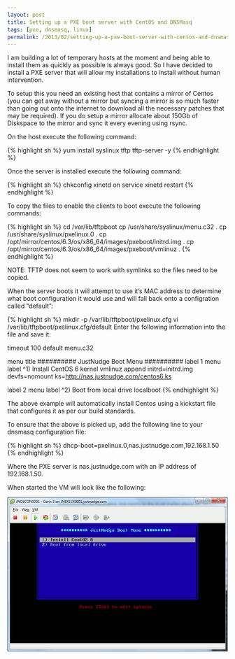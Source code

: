 ```yaml
---
layout: post
title: Setting up a PXE boot server with CentOS and DNSMasq
tags: [pxe, dnsmasq, linux]
permalink: /2013/02/setting-up-a-pxe-boot-server-with-centos-and-dnsmasq/
---
```

I am building a lot of temporary hosts at the moment and being able to install them as quickly as possible is always good.  So I have decided to 
install a PXE server that will allow my installations to install without human intervention.

To setup this you need an existing host that contains a mirror of Centos (you can get away without a mirror but syncing a mirror is so much faster than 
going out onto the internet to download all the necessary patches that may be required). If you do setup a mirror allocate about 150Gb of Diskspace to 
the mirror and sync it every evening using rsync.

On the host execute the following command:

{% highlight sh %}
yum install syslinux tftp tftp-server -y
{% endhighlight %}

Once the server is installed execute the following command:

{% highlight sh %}
chkconfig xinetd on
service xinetd restart
{% endhighlight %}

To copy the files to enable the clients to boot execute the following commands:

{% highlight sh %}
cd /var/lib/tftpboot
cp /usr/share/syslinux/menu.c32 .
cp /usr/share/syslinux/pxelinux.0 .
cp /opt/mirror/centos/6.3/os/x86_64/images/pxeboot/initrd.img .
cp /opt/mirror/centos/6.3/os/x86_64/images/pxeboot/vmlinuz .
{% endhighlight %}

NOTE: TFTP does not seem to work with symlinks so the files need to be copied.

When the server boots it will attempt to use it’s MAC address to determine what boot configuration it would use and will fall back onto a configration called “default”:

{% highlight sh %}
mkdir -p /var/lib/tftpboot/pxelinux.cfg
vi /var/lib/tftpboot/pxelinux.cfg/default
Enter the following information into the file and save it:

timeout 100
default menu.c32
 
menu title ########## JustNudge Boot Menu ##########
label 1
   menu label ^1) Install CentOS 6
   kernel vmlinuz
   append initrd=initrd.img devfs=nomount ks=http://nas.justnudge.com/centos6.ks
 
label 2
   menu label ^2) Boot from local drive
   localboot
{% endhighlight %}

The above example will automatically install Centos using a kickstart file that configures it as per our build standards.

To ensure that the above is picked up, add the following line to your dnsmasq configuration file:

{% highlight sh %}
dhcp-boot=pxelinux.0,nas.justnudge.com,192.168.1.50
{% endhighlight %}

Where the PXE server is nas.justnudge.com with an IP address of 192.168.1.50.

When started the VM will look like the following:

<img src="/assets/pxe.png" class="img-responsive" alt="PXE boot screenshot" />

